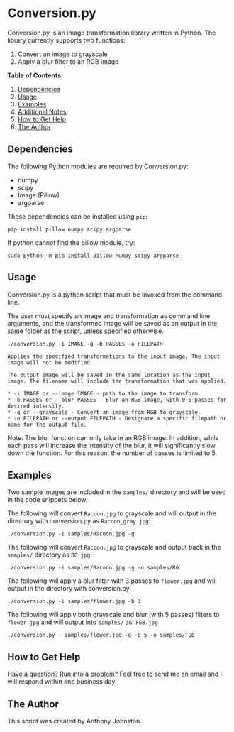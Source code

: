 # Conversion.py

Conversion.py is an image transformation library written in Python. The library currently supports two functions:

1. Convert an image to grayscale
2. Apply a blur filter to an RGB image

**Table of Contents:**

1. [Dependencies](#dependencies)
2. [Usage](#usage)
3. [Examples](#examples)
4. [Additional Notes](#notes)
5. [How to Get Help](#how-to-get-help)
6. [The Author](#author)

## Dependencies

The following Python modules are required by Conversion.py:

* numpy
* scipy
* Image (Pillow)
* argparse

These dependencies can be installed using `pip`:

```
pip install pillow numpy scipy argparse
```

If python cannot find the pillow module, try:

```
sudo python -m pip install pillow numpy scipy argparse
```

## Usage

Conversion.py is a python script that must be invoked from the command line.

The user must specify an image and transformation as command line arguments, and the transformed image will be saved as an output in the same folder as the script, unless specified otherwise.

```
./conversion.py -i IMAGE -g -b PASSES -o FILEPATH

Applies the specified transformations to the input image. The input image will not be modified.

The output image will be saved in the same location as the input image. The filename will include the transformation that was applied.

* -i IMAGE or --image IMAGE - path to the image to transform.
* -b PASSES or --blur PASSES - Blur an RGB image, with 0-5 passes for desired intensity.
* -g or --grayscale - Convert an image from RGB to grayscale.
* -o FILEPATH or --output FILEPATH - Designate a specific filepath or name for the output file.
```

Note: The blur function can only take in an RGB image. In addition, while each pass will increase the intensity of the blur, it will significantly slow down the function. For this reason, the number of passes is limited to 5. 

## Examples

Two sample images are included in the `samples/` directory and will be used in the code snippets below.

The following will convert `Racoon.jpg` to grayscale and will output in the directory with conversion.py as `Racoon_gray.jpg`:

```
./conversion.py -i samples/Racoon.jpg -g
```

The following will convert `Racoon.jpg` to grayscale and output back in the `samples/` directory as `RG.jpg`:

```
./conversion.py -i samples/Racoon.jpg -g -o samples/RG
```

The following will apply a blur filter with 3 passes to `flower.jpg` and will output in the directory with conversion.py:

```
./conversion.py -i samples/flower.jpg -b 3
```

The following will apply both grayscale and blur (with 5 passes) filters to `flower.jpg` and will output into `samples/` as: `FGB.jpg`

```
./conversion.py - samples/flower.jpg -g -b 5 -o samples/FGB
```

## How to Get Help

Have a question? Run into a problem? Feel free to [send me an email](anthondj@usc.edu) and I will respond within one business day.

## The Author

This script was created by Anthony Johnston.

